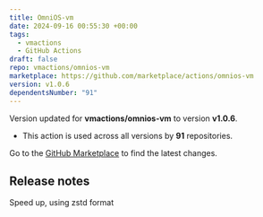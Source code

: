 ```yaml
---
title: OmniOS-vm
date: 2024-09-16 00:55:30 +00:00
tags:
  - vmactions
  - GitHub Actions
draft: false
repo: vmactions/omnios-vm
marketplace: https://github.com/marketplace/actions/omnios-vm
version: v1.0.6
dependentsNumber: "91"
---
```



Version updated for **vmactions/omnios-vm** to version **v1.0.6**.
- This action is used across all versions by **91** repositories.

Go to the [GitHub Marketplace](https://github.com/marketplace/actions/omnios-vm) to find the latest changes.

## Release notes

Speed up, using zstd format
